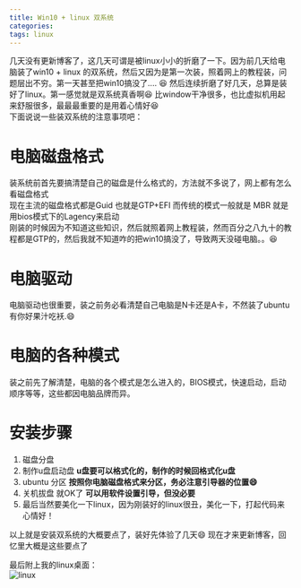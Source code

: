 ```yaml
---
title: Win10 + linux 双系统
categories: 
tags: linux
---
```

几天没有更新博客了，这几天可谓是被linux小小的折磨了一下。因为前几天给电脑装了win10 + linux 的双系统，然后又因为是第一次装，照着网上的教程装，问题层出不穷。第一天甚至把win10搞没了.... :laughing: 然后连续折磨了好几天，总算是装好了linux。第一感觉就是双系统真香啊:laughing: 比window干净很多，也比虚拟机用起来舒服很多，最最最重要的是用着心情好:laughing:    
下面说说一些装双系统的注意事项吧：   



# 电脑磁盘格式   
装系统前首先要搞清楚自己的磁盘是什么格式的，方法就不多说了，网上都有怎么看磁盘格式    
现在主流的磁盘格式都是Guid 也就是GTP+EFI 而传统的模式一般就是 MBR 就是用bios模式下的Lagency来启动    
刚装的时候因为不知道这些知识，然后就照着网上教程装，然而百分之八九十的教程都是GTP的，然后我就不知道咋的把win10搞没了，导致两天没碰电脑。。:laughing:

# 电脑驱动   
电脑驱动也很重要，装之前务必看清楚自己电脑是N卡还是A卡，不然装了ubuntu有你好果汁吃袄.:smile:   

# 电脑的各种模式   
装之前先了解清楚，电脑的各个模式是怎么进入的，BIOS模式，快速启动，启动顺序等等，这些都因电脑品牌而异。   

# 安装步骤      

1. 磁盘分盘
2. 制作u盘启动盘 **u盘要可以格式化的，制作的时候回格式化u盘**   
3. ubuntu 分区 **按照你电脑磁盘格式来分区，务必注意引导器的位置:smile:**   
4. 关机拔盘 就OK了 **可以用软件设置引导，但没必要**   
5. 最后当然要美化一下linux，因为刚装好的linux很丑，美化一下，打起代码来心情好！     

以上就是安装双系统的大概要点了，装好先体验了几天:smile: 现在才来更新博客，回忆里大概是这些要点了   

最后附上我的linux桌面：   
![linux](/Users/Lenovo/Desktop/desktop.jpg)   
